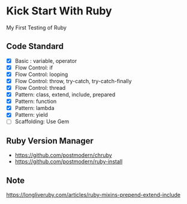 # Kick Start With Ruby

My First Testing of Ruby

## Code Standard

- [x] Basic : variable, operator
- [x] Flow Control: if
- [x] Flow Control: looping
- [x] Flow Control: throw, try-catch, try-catch-finally
- [x] Flow Control: thread
- [x] Pattern: class, extend, include, prepared
- [x] Pattern: function
- [x] Pattern: lambda
- [x] Pattern: yield
- [ ] Scaffolding: Use Gem

## Ruby Version Manager

- https://github.com/postmodern/chruby
- https://github.com/postmodern/ruby-install

## Note
https://longliveruby.com/articles/ruby-mixins-prepend-extend-include
